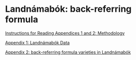 # Landnámabók: back-referring formula

[Instructions for Reading Appendices 1 and 2: Methodology][instructions]

[Appendix 1: Landnámabók Data][appendix 1]

[Appendix 2: back-referring formula varieties in Landnámabók][appendix 2]

[instructions]: https://docs.google.com/document/d/0B4toRhyw0XhhQU5HUjVReVNJXzQ/edit?usp=sharing&ouid=111892012376776490081&resourcekey=0-Raj0vbY838e5zdftKPuflA&rtpof=true&sd=true
[appendix 1]: https://drive.google.com/file/d/0B4toRhyw0XhhNGtDNHY1UE1Db3c/view?usp=sharing
[appendix 2]: https://drive.google.com/file/d/0B4toRhyw0XhhRUtUYm5VV29ZRHc/view?usp=sharing
